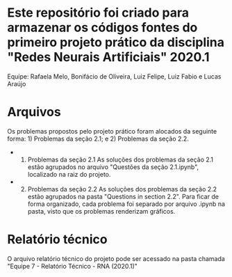 # Este repositório foi criado para armazenar os códigos fontes do primeiro projeto prático da disciplina "Redes Neurais Artificiais" 2020.1

Equipe: Rafaela Melo, Bonifácio de Oliveira, Luiz Felipe, Luiz Fabio e Lucas Araújo

# Arquivos

Os problemas propostos pelo projeto prático foram alocados da seguinte forma: 1) Problemas da seção 2.1; e 2) Problemas da seção 2.2.

- 1) Problemas da seção 2.1
As soluções dos problemas da seção 2.1 estão agrupados no arquivo "Questões da seção 2.1.ipynb", localizado na raiz do projeto.

- 2) Problemas da seção 2.2
As soluções dos problemas da seção 2.2 estão agrupados na pasta "Questions in section 2.2". Para ficar de forma organizado, cada problema foi separado por arquivo .ipynb na pasta, visto que os problemas renderizam gráficos.

# Relatório técnico

O arquivo  relatório técnico do projeto pode ser acessado na pasta chamada "Equipe 7 - Relatório Técnico - RNA (2020.1)"

